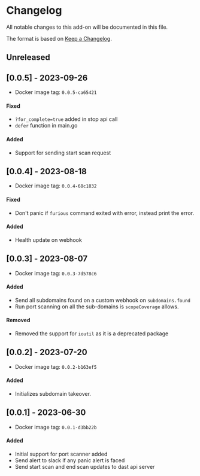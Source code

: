 # Changelog
All notable changes to this add-on will be documented in this file.

The format is based on [Keep a Changelog](https://keepachangelog.com/en/1.0.0/).

## Unreleased

## [0.0.5] - 2023-09-26
- Docker image tag: `0.0.5-ca65421`
#### Fixed
- `?for_complete=true` added in stop api call
- `defer` function in main.go 

#### Added
- Support for sending start scan request

## [0.0.4] - 2023-08-18
- Docker image tag: `0.0.4-68c1832`
#### Fixed
- Don't panic if `furious` command exited with error, instead print the error.
#### Added
- Health update on webhook

## [0.0.3] - 2023-08-07
- Docker image tag: `0.0.3-7d578c6`
#### Added
- Send all subdomains found on a custom webhook on `subdomains.found`
- Run port scanning on all the sub-domains is `scopeCoverage` allows.

#### Removed
- Removed the support for `ioutil` as it is a deprecated package

## [0.0.2] - 2023-07-20
- Docker image tag: `0.0.2-b163ef5`
#### Added
- Initializes subdomain takeover.

## [0.0.1] - 2023-06-30
- Docker image tag: `0.0.1-d3bb22b`
#### Added
- Initial support for port scanner added
- Send alert to slack if any panic alert is faced
- Send start scan and end scan updates to dast api server